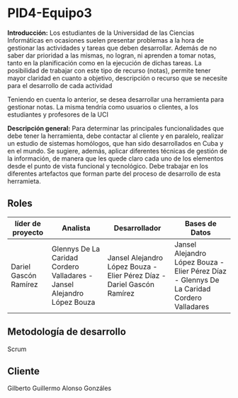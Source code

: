 # PID4-Equipo3
**Introducción:** Los estudiantes de la Universidad de las Ciencias Informáticas en ocasiones suelen presentar problemas a la hora de gestionar las actividades y tareas que deben desarrollar. Además de no saber dar prioridad a las mismas, no logran, ni aprenden a tomar notas, tanto en la planificación como en la ejecución de dichas tareas. La posibilidad de trabajar con este tipo de recurso (notas), permite tener mayor claridad en cuanto a objetivo, descripción o recurso que se necesite para el desarrollo de cada actividad

Teniendo en cuenta lo anterior, se desea desarrollar una herramienta para gestionar notas. La misma tendría como usuarios o clientes, a los estudiantes y profesores de la UCI

**Descripción general:** Para determinar las principales funcionalidades que debe tener la herramienta, debe contactar al cliente y en paralelo, realizar un estudio de sistemas homólogos, que han sido desarrollados en Cuba y en el mundo. Se sugiere, además, aplicar diferentes técnicas de gestión de la información, de manera que les quede claro cada uno de los elementos desde el punto de vista funcional y tecnológico. Debe trabajar en los diferentes artefactos que forman parte del proceso de desarrollo de esta herramieta.

## Roles
| líder de proyecto|Analista |Desarrollador  | Bases de Datos|
|--|--|--|--|
|Dariel Gascón Ramírez  | Glennys De La Caridad Cordero Valladares - Jansel Alejandro López Bouza|Jansel Alejandro López Bouza - Elier Pérez Díaz - Dariel Gascón Ramírez |Jansel Alejandro López Bouza - Elier Pérez Díaz - Glennys De La Caridad Cordero Valladares|

## Metodología de desarrollo
Scrum

## Cliente
Gilberto Guillermo Alonso Gonzáles

